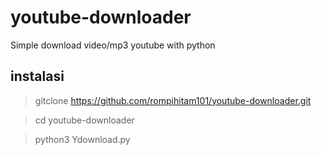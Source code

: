 # youtube-downloader
Simple download video/mp3 youtube with python

## instalasi
> gitclone https://github.com/rompihitam101/youtube-downloader.git

> cd youtube-downloader

> python3 Ydownload.py
